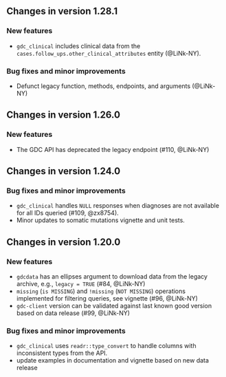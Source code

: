 ## Changes in version 1.28.1

### New features

* `gdc_clinical` includes clinical data from the
`cases.follow_ups.other_clinical_attributes` entity (@LiNk-NY).

### Bug fixes and minor improvements

* Defunct legacy function, methods, endpoints, and arguments (@LiNk-NY)

## Changes in version 1.26.0

### New features

* The GDC API has deprecated the legacy endpoint (#110, @LiNk-NY) 

## Changes in version 1.24.0

### Bug fixes and minor improvements

* `gdc_clinical` handles `NULL` responses when diagnoses are not available for
all IDs queried (#109, @zx8754).
* Minor updates to somatic mutations vignette and unit tests.

## Changes in version 1.20.0

### New features

* `gdcdata` has an ellipses argument to download data from the legacy archive,
  e.g., `legacy = TRUE` (#84, @LiNk-NY)
* `missing` (`is MISSING`) and `!missing` (`NOT MISSING`) operations implemented
for filtering queries, see vignette (#96, @LiNk-NY)
* `gdc-client` version can be validated against last known good version based on
data release (#99, @LiNk-NY)

### Bug fixes and minor improvements

* `gdc_clinical` uses `readr::type_convert` to handle columns with inconsistent
  types from the API.
* update examples in documentation and vignette based on new data release
